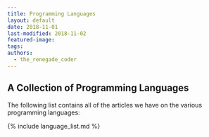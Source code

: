 ```yaml
---
title: Programming Languages
layout: default
date: 2018-11-01
last-modified: 2018-11-02
featured-image:
tags:
authors:
  - the_renegade_coder
---
```


## A Collection of Programming Languages

The following list contains all of the articles we have on the various
programming languages:

{% include language_list.md %}

